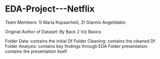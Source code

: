 # EDA-Project---Netflix
Team Members: 1) Maria Kopsacheili, 2) Giannis Angelidakis



Original Author of Dataset: By Back 2 Viz Basics

Folder Data: contains the initial Df
Folder Cleaning: contains the cleaned Df
Folder Analysis: contains key findings through EDA
Folder presentation: contains the presentation itself

